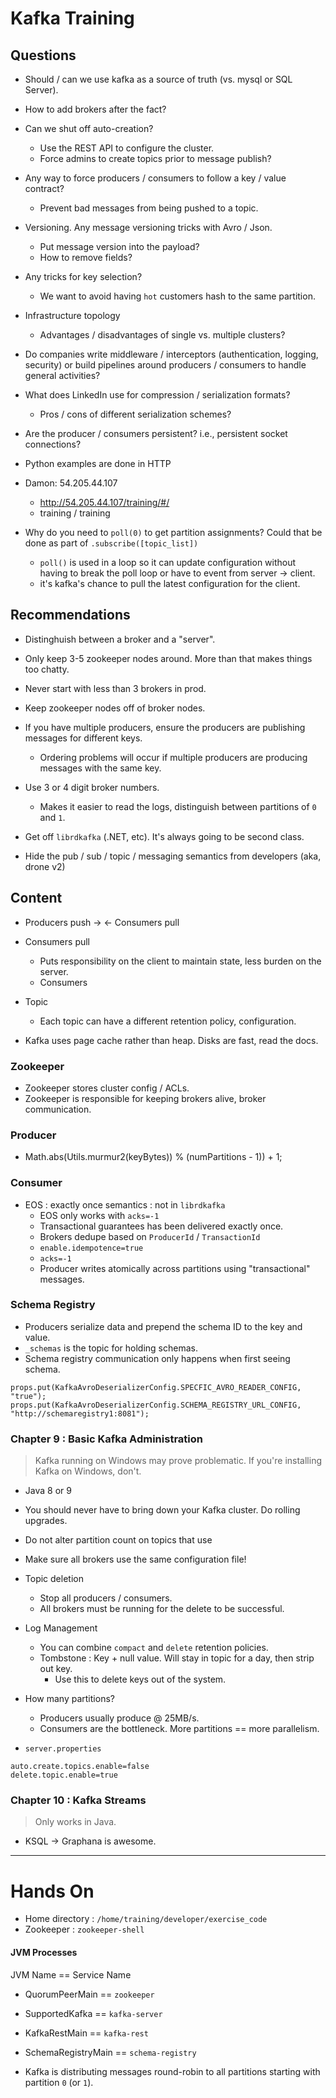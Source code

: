 # Kafka Training

## Questions

* Should / can we use kafka as a source of truth (vs. mysql or SQL Server).

* How to add brokers after the fact?

* Can we shut off auto-creation?
    * Use the REST API to configure the cluster.
    * Force admins to create topics prior to message publish?

* Any way to force producers / consumers to follow a key / value contract?
    * Prevent bad messages from being pushed to a topic.


* Versioning. Any message versioning tricks with Avro / Json.
    * Put message version into the payload?
    * How to remove fields?

* Any tricks for key selection?
    * We want to avoid having `hot` customers hash to the same partition.

* Infrastructure topology
    * Advantages / disadvantages of single vs. multiple clusters?

* Do companies write middleware / interceptors (authentication, logging, security) or build pipelines around producers / consumers to handle general activities?

* What does LinkedIn use for compression / serialization formats?
    * Pros / cons of different serialization schemes?

* Are the producer / consumers persistent? i.e., persistent socket connections?
* Python examples are done in HTTP

* Damon: 54.205.44.107
    * http://54.205.44.107/training/#/
    * training / training

* Why do you need to `poll(0)` to get partition assignments? Could that be done as part of `.subscribe([topic_list])`
    * `poll()` is used in a loop so it can update configuration without having to break the poll loop or have to event from server -> client.
    * it's kafka's chance to pull the latest configuration for the client.

## Recommendations

* Distinghuish between a broker and a "server".
* Only keep 3-5 zookeeper nodes around. More than that makes things too chatty.
* Never start with less than 3 brokers in prod.
* Keep zookeeper nodes off of broker nodes.
* If you have multiple producers, ensure the producers are publishing messages for different keys.
    * Ordering problems will occur if multiple producers are producing messages with the same key.
* Use 3 or 4 digit broker numbers.
    * Makes it easier to read the logs, distinguish between partitions of `0` and `1`.

* Get off `librdkafka` (.NET, etc). It's always going to be second class.
* Hide the pub / sub / topic / messaging semantics from developers (aka, drone v2)


## Content

* Producers push -> <- Consumers pull

* Consumers pull
    * Puts responsibility on the client to maintain state, less burden on the server.
    * Consumers

* Topic
    * Each topic can have a different retention policy, configuration.

* Kafka uses page cache rather than heap. Disks are fast, read the docs.


### Zookeeper

* Zookeeper stores cluster config / ACLs.
* Zookeeper is responsible for keeping brokers alive, broker communication.

### Producer

* Math.abs(Utils.murmur2(keyBytes)) % (numPartitions - 1)) + 1;

### Consumer

* EOS : exactly once semantics : not in `librdkafka`
    * EOS only works with `acks=-1`
    * Transactional guarantees has been delivered exactly once.
    * Brokers dedupe based on `ProducerId` / `TransactionId`
    * `enable.idempotence=true`
    * `acks=-1`
    * Producer writes atomically across partitions using "transactional" messages.

### Schema Registry

* Producers serialize data and prepend the schema ID to the key and value.
* `_schemas` is the topic for holding schemas.
* Schema registry communication only happens when first seeing schema.

`props.put(KafkaAvroDeserializerConfig.SPECFIC_AVRO_READER_CONFIG, "true");`
`props.put(KafkaAvroDeserializerConfig.SCHEMA_REGISTRY_URL_CONFIG, "http://schemaregistry1:8081");`

### Chapter 9 : Basic Kafka Administration

> Kafka running on Windows may prove problematic.
> If you're installing Kafka on Windows, don't.

* Java 8 or 9
* You should never have to bring down your Kafka cluster. Do rolling upgrades.
* Do not alter partition count on topics that use
* Make sure all brokers use the same configuration file!

* Topic deletion
    * Stop all producers / consumers.
    * All brokers must be running for the delete to be successful.

* Log Management
    * You can combine `compact` and `delete` retention policies.
    * Tombstone : Key + null value. Will stay in topic for a day, then strip out key.
        * Use this to delete keys out of the system.

* How many partitions?
    * Producers usually produce @ 25MB/s.
    * Consumers are the bottleneck. More partitions == more parallelism.

* `server.properties`
```
auto.create.topics.enable=false
delete.topic.enable=true
```

### Chapter 10 : Kafka Streams

> Only works in Java.

* KSQL -> Graphana is awesome.


---

# Hands On

* Home directory : `/home/training/developer/exercise_code`
* Zookeeper : `zookeeper-shell`

#### JVM Processes

JVM Name == Service Name

* QuorumPeerMain == `zookeeper`
* SupportedKafka == `kafka-server`
* KafkaRestMain == `kafka-rest`
* SchemaRegistryMain == `schema-registry`

* Kafka is distributing messages round-robin to all partitions starting with partition `0` (or `1`).

